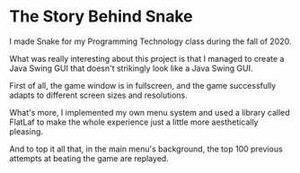 # The Story Behind Snake

I made Snake for my Programming Technology class during the fall of 2020.

What was really interesting about this project is that I managed to create a Java Swing GUI that doesn't strikingly look like a Java Swing GUI.

First of all, the game window is in fullscreen, and the game successfully adapts to different screen sizes and resolutions.

What's more, I implemented my own menu system and used a library called FlatLaf to make the whole experience just a little more aesthetically pleasing.

And to top it all that, in the main menu's background, the top 100 previous attempts at beating the game are replayed.
